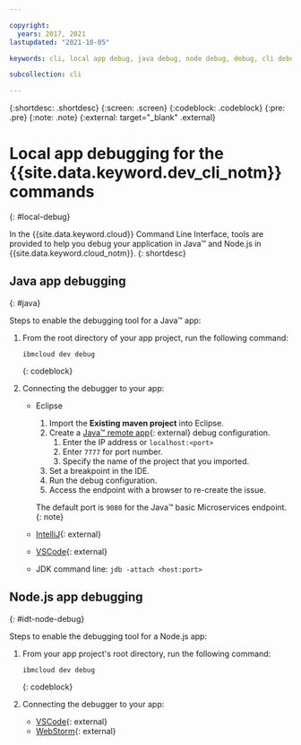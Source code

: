 ```yaml
---

copyright:
  years: 2017, 2021
lastupdated: "2021-10-05"

keywords: cli, local app debug, java debug, node debug, debug, cli debug, local cli, ibmcloud dev, dev debug

subcollection: cli

---
```



{:shortdesc: .shortdesc}
{:screen: .screen}
{:codeblock: .codeblock}
{:pre: .pre}
{:note: .note}
{:external: target="_blank" .external}

# Local app debugging for the {{site.data.keyword.dev_cli_notm}} commands
{: #local-debug}

In the {{site.data.keyword.cloud}} Command Line Interface, tools are provided to help you debug your application in Java&trade; and Node.js in {{site.data.keyword.cloud_notm}}.
{: shortdesc}

## Java app debugging
{: #java}

Steps to enable the debugging tool for a Java&trade; app:

1. From the root directory of your app project, run the following command:

   ```text
   ibmcloud dev debug
   ```
   {: codeblock}

2. Connecting the debugger to your app:

	* Eclipse
      1. Import the **Existing maven project** into Eclipse.
      1. Create a [Java&trade; remote app](http://help.eclipse.org/neon/index.jsp?topic=%2Forg.eclipse.jdt.doc.user%2Ftasks%2Ftask-remotejava_launch_config.htm){: external} debug configuration.
         1. Enter the IP address or `localhost:<port>`  
         2. Enter `7777` for port number.
         3. Specify the name of the project that you imported.
      1. Set a breakpoint in the IDE.
      1. Run the debug configuration.
      1. Access the endpoint with a browser to re-create the issue.  
	   
	   The default port is `9080` for the Java&trade; basic Microservices endpoint.
	   {: note}

	* [IntelliJ](https://www.jetbrains.com/help/idea/2016.3/run-debug-configuration-remote.html){: external}
	* [VSCode](https://marketplace.visualstudio.com/items?itemName=donjayamanne.javadebugger){: external}
	* JDK command line: `jdb -attach <host:port>`

## Node.js app debugging
{: #idt-node-debug}

Steps to enable the debugging tool for a Node.js app:

1. From your app project's root directory, run the following command:
   ```text
   ibmcloud dev debug
   ```
   {: codeblock}

2. Connecting the debugger to your app:
	* [VSCode](https://blog.docker.com/2016/07/live-debugging-docker/){: external}
	* [WebStorm](https://blog.alexseifert.com/2016/10/25/debugging-node-js-in-a-docker-container-with-webstorm/){: external}
